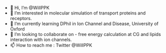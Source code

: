 - 👋 Hi, I’m @WillPPK
- 👀 I’m interested in molecular simulation of transport proteins and receptors.
- 🌱 I’m currently learning DPhil in Ion Channel and Disease, University of Oxford
- 💞️ I’m looking to collaborate on - free energy calculation at CG and lipids interaction with ion channels.
- 📫 How to reach me : Twitter @WillPPK

<!---
WillPPK/WillPPK is a ✨ special ✨ repository because its `README.md` (this file) appears on your GitHub profile.
You can click the Preview link to take a look at your changes.
--->

